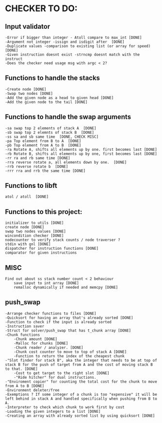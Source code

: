 # CHECKER TO DO:
	
## Input validator
	-Error if bigger than integer - Atoll compare to max_int [DONE]
	-Argument not integer -issign and isdigit after  [DONE]
	-Duplicate values -comparison to existing list (or array for speed)  [DONE]
	-Given instruction doesnt exist -strncmp doesnt match with the instruct
	-Does the checker need usage msg with argc < 2? 
## Functions to handle the stacks
	-Create node [DONE]
	-Swap two nodes [DONE] 
	-Add the given node as a head to given head [DONE]
	-Add the given node to the tail [DONE]

## Functions to handle the swap arguments  
	-sa swap top 2 elements of stack A  [DONE]
	-sb swap top 2 elemnts of stack B  [DONE]
	-ss sa and sb same time  [DONE, CHECK MISC]
	-pa Top element from B to A  [DONE]
	-pb Top element from A to B  [DONE]
	-ra Rotate A, shifts all elements up by one. first becomes last [DONE]
	-rb Rotate B, shifts all elements up by one, first becomes last [DONE]
	-rr ra and rb same time [DONE]
	-rra reverse rotate a, all elements down by one.  [DONE]
	-rrb reverse rotate b  [DONE]
	-rrr rra and rrb the same time [DONE]
## Functions to libft  
	atol / atoll  [DONE]
## Functions to this project:
	initializer to utils [DONE]
	create node [DONE]
	swap two nodes values [DONE]
	wincondition checker [DONE]
	nodecounter to verify stack counts / node traverser ?
	stdin with gnl [DONE]
	dispatcher for instruction functions [DONE]
	comparator for given instructions 
## MISC
	Find out about ss stack number count < 2 behaviour
		save input to int array [DONE]
		remalloc dynamically if needed and memcpy [DONE]
## push_swap
	-Arrange checker functions to files [DONE]
	-Quicksort for having an array that's already sorted [DONE]
	-Function to check if the input is already sorted
	-Instruction saver
	-Struct for solver/push_swap that has t_chunk array [DONE]
	-Chunk functions
		-Chunk amount [DONE]
		-Malloc for chunks [DONE]
		-Chunk reader / analyzer. [DONE]
		-Chunk cost counter to move to top of stack A [DONE]
		-Function to return the index of the cheapest chunk
	-"Slot finder for stack B", aka the integer that needs to be at top of stack B for the push of target from A and the cost of moving stack B to that. [DONE]
		-Cost to get target to the right slot [DONE]
		-"Ride hitcher" for dual instructions.
	-"Enviroment copier" for counting the total cost for the chunk to move from A to B [DONE]
	-Environment deleter/free
	-Exemptions ? If some integer of a chunk is too "expensive" it will be left behind in stack A and handled specifically when pushing from B to A.
	-Interpreter to check which chunk to work first by cost
	-Loading the given integers to a list [DONE]
	-Creating an array with already sorted list by using quicksort [DONE]

